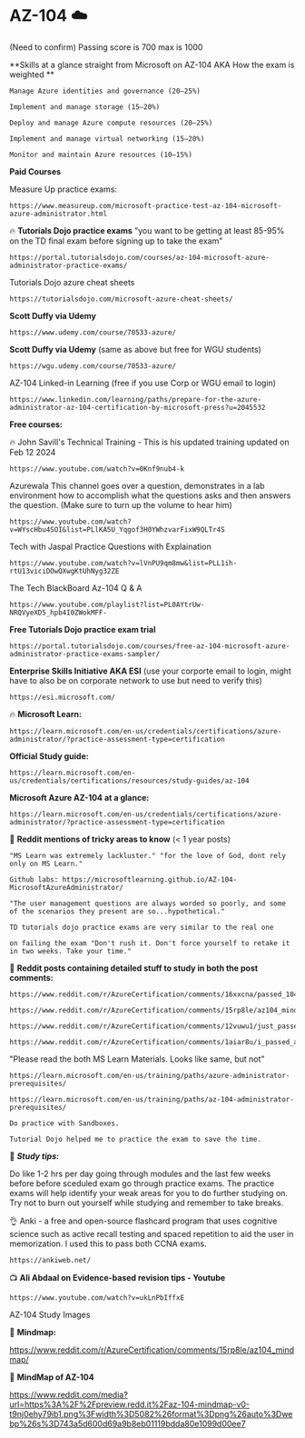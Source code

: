 # AZ-104 ☁️

(Need to confirm) Passing score is 700 max is 1000

**Skills at a glance straight from Microsoft on AZ-104 AKA How the exam is weighted **

    Manage Azure identities and governance (20–25%)

    Implement and manage storage (15–20%)

    Deploy and manage Azure compute resources (20–25%)

    Implement and manage virtual networking (15–20%)

    Monitor and maintain Azure resources (10–15%)


**Paid Courses**

Measure Up practice exams:

    https://www.measureup.com/microsoft-practice-test-az-104-microsoft-azure-administrator.html

:fire: **Tutorials Dojo practice exams** "you want to be getting at least 85-95% on the TD final exam before signing up to take the exam"

    https://portal.tutorialsdojo.com/courses/az-104-microsoft-azure-administrator-practice-exams/

Tutorials Dojo azure cheat sheets

    https://tutorialsdojo.com/microsoft-azure-cheat-sheets/

**Scott Duffy via Udemy**

    https://www.udemy.com/course/70533-azure/

**Scott Duffy via Udemy** (same as above but free for WGU students)

    https://wgu.udemy.com/course/70533-azure/

AZ-104 Linked-in Learning (free if you use Corp or WGU email to login)

    https://www.linkedin.com/learning/paths/prepare-for-the-azure-administrator-az-104-certification-by-microsoft-press?u=2045532

**Free courses:**

:fire: John Savill's Technical Training - This is his updated training updated on Feb 12 2024

    https://www.youtube.com/watch?v=0Knf9nub4-k

Azurewala This channel goes over a question, demonstrates in a lab environment how to accomplish what the questions asks and then answers the question. (Make sure to turn up the volume to hear him)

    https://www.youtube.com/watch?v=WYscHbu4SOI&list=PLlKA5U_Yqgof3H0YWhzvarFixW9QLTr4S


Tech with Jaspal Practice Questions with Explaination

    https://www.youtube.com/watch?v=lVnPU9qm8mw&list=PLL1ih-rtU13viciDOwQXwgKtUhNyg32ZE

The Tech BlackBoard Az-104 Q & A 

    https://www.youtube.com/playlist?list=PL0AYtrUw-NRQVyeXD5_hpb4I0ZWokMFF-

 **Free Tutorials Dojo practice exam trial** 

    https://portal.tutorialsdojo.com/courses/free-az-104-microsoft-azure-administrator-practice-exams-sampler/

**Enterprise Skills Initiative AKA ESI** (use your corporte email to login, might have to also be on corporate network to use but need to verify this)

    https://esi.microsoft.com/

:fire: **Microsoft Learn:**

    https://learn.microsoft.com/en-us/credentials/certifications/azure-administrator/?practice-assessment-type=certification

**Official Study guide:**

    https://learn.microsoft.com/en-us/credentials/certifications/resources/study-guides/az-104

**Microsoft Azure AZ-104 at a glance:**

    https://learn.microsoft.com/en-us/credentials/certifications/azure-administrator/?practice-assessment-type=certification

🚧 **Reddit mentions of tricky areas to know** (< 1 year posts)

    "MS Learn was extremely lackluster." "for the love of God, dont rely only on MS Learn."
    
    Github labs: https://microsoftlearning.github.io/AZ-104-MicrosoftAzureAdministrator/

    "The user management questions are always worded so poorly, and some of the scenarios they present are so...hypothetical."

    TD tutorials dojo practice exams are very similar to the real one
    
    on failing the exam "Don't rush it. Don't force yourself to retake it in two weeks. Take your time."  

🚧 **Reddit posts containing detailed stuff to study in both the post comments:**
     
    https://www.reddit.com/r/AzureCertification/comments/16xxcna/passed_104_with_927/

    https://www.reddit.com/r/AzureCertification/comments/15rp8le/az104_mindmap/

    https://www.reddit.com/r/AzureCertification/comments/12vuwu1/just_passed_az900_and_az104_in_3_months/

    https://www.reddit.com/r/AzureCertification/comments/1aiar8u/i_passed_az104_some_thoughts/


"Please read the both MS Learn Materials. Looks like same, but not"

    https://learn.microsoft.com/en-us/training/paths/azure-administrator-prerequisites/
    
    https://learn.microsoft.com/en-us/training/paths/az-104-administrator-prerequisites/
    
    Do practice with Sandboxes.
    
    Tutorial Dojo helped me to practice the exam to save the time.

🚧 ***Study tips:***

Do like 1-2 hrs per day going through modules and the last few weeks before before sceduled exam go through practice exams. 
The practice exams will help identify your weak areas for you to do further studying on. Try not to burn out yourself while studying and remember to take breaks.


👌 Anki - a free and open-source flashcard program that uses cognitive science such as active recall testing and spaced repetition to aid the user in memorization.  I used this to pass both CCNA exams.

    https://ankiweb.net/

📺 **Ali Abdaal on Evidence-based revision tips - Youtube**

    https://www.youtube.com/watch?v=ukLnPbIffxE

AZ-104 Study Images
    
🚧 **Mindmap:** 

https://www.reddit.com/r/AzureCertification/comments/15rp8le/az104_mindmap/
    
🚧 **MindMap of AZ-104** 

https://www.reddit.com/media?url=https%3A%2F%2Fpreview.redd.it%2Faz-104-mindmap-v0-t9nj0ehy79ib1.png%3Fwidth%3D5082%26format%3Dpng%26auto%3Dwebp%26s%3D743a5d600d69a9b8eb01119bdda80e1099d00ee7
    
    

